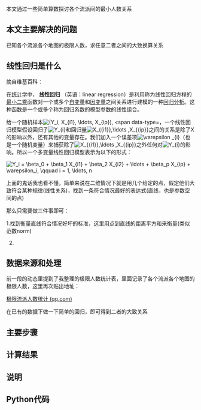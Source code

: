 本文通过一些简单算数探讨各个流派间的最小人数关系

## 本文主要解决的问题

已知各个流派各个地图的极限人数，求任意二者之间的大致换算关系


## 线性回归是什么

摘自维基百科：

在[统计学](https://zh.wikipedia.org/wiki/%E7%BB%9F%E8%AE%A1%E5%AD%A6)中， **线性回归** （英语：linear regression）是利用称为线性回归方程的[最小二乘](https://zh.wikipedia.org/wiki/%E6%9C%80%E5%B0%8F%E4%BA%8C%E4%B9%98%E6%B3%95 "最小二乘法")函数对一个或多个[自变量](https://zh.wikipedia.org/wiki/%E8%87%AA%E5%8F%98%E9%87%8F "自变量")和[因变量](https://zh.wikipedia.org/w/index.php?title=%E5%9B%A0%E5%8F%98%E9%87%8F&action=edit&redlink=1 "因变量（页面不存在）")之间关系进行建模的一种[回归分析](https://zh.wikipedia.org/wiki/%E5%9B%9E%E5%BD%92%E5%88%86%E6%9E%90 "回归分析")。这种函数是一个或多个称为回归系数的模型参数的线性组合。

给一个随机样本![ (Y_i, X_{i1}, \ldots, X_{ip}), <span data-type=](https://wikimedia.org/api/rest_v1/media/math/render/svg/419874c409cbeb93f064f92b8d8f3d1a25ef47b4)，一个线性回归模型假设回归子![Y_{i}](https://wikimedia.org/api/rest_v1/media/math/render/svg/d57be496fff95ee2a97ee43c7f7fe244b4dbf8ae)和回归量![X_{{i1}},\ldots ,X_{{ip}}](https://wikimedia.org/api/rest_v1/media/math/render/svg/b687dcfa1ae6de9d11e4a9b7cbabc7a71ec6e91a)之间的关系是除了X的影响以外，还有其他的变量存在。我们加入一个误差项![\varepsilon _{i}](https://wikimedia.org/api/rest_v1/media/math/render/svg/00e1b6ad3cbad4af49bf21a3ad2dc379ff045079)（也是一个随机变量）来捕获除了![X_{{i1}},\ldots ,X_{{ip}}](https://wikimedia.org/api/rest_v1/media/math/render/svg/b687dcfa1ae6de9d11e4a9b7cbabc7a71ec6e91a)之外任何对![Y_{i}](https://wikimedia.org/api/rest_v1/media/math/render/svg/d57be496fff95ee2a97ee43c7f7fe244b4dbf8ae)的影响。所以一个多变量线性回归模型表示为以下的形式：

![ Y_i = \beta_0 + \beta_1 X_{i1} + \beta_2 X_{i2} + \ldots + \beta_p X_{ip} + \varepsilon_i, \qquad i = 1, \ldots, n ](https://wikimedia.org/api/rest_v1/media/math/render/svg/495382d7c370d1ba0c0fa3d2f9dff042eb45b45d)



上面的鬼话我也看不懂，简单来说在二维情况下就是用几个给定的点，假定他们大致符合某种规律(线性关系)，找到一条符合情况最好的表达式(直线，也是参数空间的点)

那么只需要做三件事即可：

1.找到衡量直线符合情况好坏的标准，这里用点到直线的距离平方和来衡量(类似范数norm)

2.


## 数据来源和处理

前一段的动态里提到了我整理的极限人数统计表，里面记录了各个流派各个地图的极限人数，这里再次贴出地址：

[极限流派人数统计 (qq.com)](https://docs.qq.com/sheet/DTERKcG1ocHh6bkxX?tab=jxnr0n)

在已有的数据下做一下简单的回归，即可得到二者的大致关系


## 主要步骤

## 计算结果

## 说明

## Python代码
